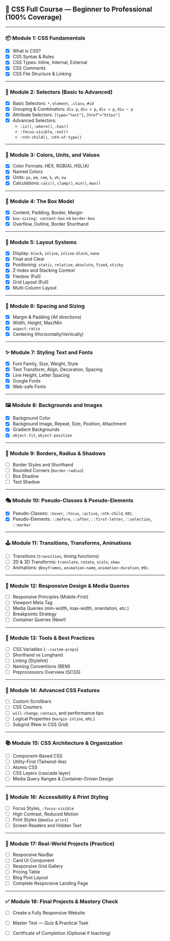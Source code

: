 ## 📘 CSS Full Course — Beginner to Professional (100% Coverage)

---

### 📦 Module 1: CSS Fundamentals
- [x] What is CSS?
- [x] CSS Syntax & Rules
- [x] CSS Types: Inline, Internal, External
- [x] CSS Comments
- [x] CSS File Structure & Linking

---

### 🎯 Module 2: Selectors (Basic to Advanced)
- [x] Basic Selectors: `*`, `element`, `.class`, `#id`
- [x] Grouping & Combinators: `div p`, `div > p`, `div + p`, `div ~ p`
- [x] Attribute Selectors: `[type="text"]`, `[href^="https"]`
- [x] Advanced Selectors:
  - `:is()`, `:where()`, `:has()`
  - `:focus-visible`, `:not()`
  - `:nth-child()`, `:nth-of-type()`

---

### 🎨 Module 3: Colors, Units, and Values
- [x] Color Formats: HEX, RGB(A), HSL(A)
- [x] Named Colors
- [x] Units: `px`, `em`, `rem`, `%`, `vh`, `vw`
- [x] Calculations: `calc()`, `clamp()`, `min()`, `max()`

---

### 📐 Module 4: The Box Model
- [x] Content, Padding, Border, Margin
- [x] `box-sizing: content-box` vs `border-box`
- [x] Overflow, Outline, Border Shorthand

---

### 📏 Module 5: Layout Systems
- [x] Display: `block`, `inline`, `inline-block`, `none`
- [x] Float and Clear
- [x] Positioning: `static`, `relative`, `absolute`, `fixed`, `sticky`
- [x] Z-Index and Stacking Context
- [x] Flexbox (Full)
- [x] Grid Layout (Full)
- [x] Multi-Column Layout

---

### 🧱 Module 6: Spacing and Sizing
- [x] Margin & Padding (All directions)
- [x] Width, Height, Max/Min
- [x] `aspect-ratio`
- [x] Centering (Horizontally/Vertically)

---

### ✨ Module 7: Styling Text and Fonts
- [x] Font Family, Size, Weight, Style
- [x] Text Transform, Align, Decoration, Spacing
- [x] Line Height, Letter Spacing
- [x] Google Fonts
- [x] Web-safe Fonts

---

### 🖼️ Module 8: Backgrounds and Images
- [x] Background Color
- [x] Background Image, Repeat, Size, Position, Attachment
- [x] Gradient Backgrounds
- [x] `object-fit`, `object-position`

---

### 🧩 Module 9: Borders, Radius & Shadows
- [ ] Border Styles and Shorthand
- [ ] Rounded Corners (`border-radius`)
- [ ] Box Shadow
- [ ] Text Shadow

---

### 🎭 Module 10: Pseudo-Classes & Pseudo-Elements
- [x] Pseudo-Classes: `:hover`, `:focus`, `:active`, `:nth-child`, etc.
- [x] Pseudo-Elements: `::before`, `::after`, `::first-letter`, `::selection`, `::marker`

---

### 🕹️ Module 11: Transitions, Transforms, Animations
- [ ] Transitions (`transition`, timing functions)
- [ ] 2D & 3D Transforms: `translate`, `rotate`, `scale`, `skew`
- [ ] Animations: `@keyframes`, `animation-name`, `animation-duration`, etc.

---

### 🧪 Module 12: Responsive Design & Media Queries
- [ ] Responsive Principles (Mobile-First)
- [ ] Viewport Meta Tag
- [ ] Media Queries (min-width, max-width, orientation, etc.)
- [ ] Breakpoints Strategy
- [ ] Container Queries (New!)

---

### 🧰 Module 13: Tools & Best Practices
- [ ] CSS Variables (`--custom-props`)
- [ ] Shorthand vs Longhand
- [ ] Linting (Stylelint)
- [ ] Naming Conventions (BEM)
- [ ] Preprocessors Overview (SCSS)

---

### 🧩 Module 14: Advanced CSS Features
- [ ] Custom Scrollbars
- [ ] CSS Counters
- [ ] `will-change`, `contain`, and performance tips
- [ ] Logical Properties (`margin-inline`, etc.)
- [ ] Subgrid (New in CSS Grid)

---

### 📚 Module 15: CSS Architecture & Organization
- [ ] Component-Based CSS
- [ ] Utility-First (Tailwind-like)
- [ ] Atomic CSS
- [ ] CSS Layers (cascade layer)
- [ ] Media Query Ranges & Container-Driven Design

---

### 🎯 Module 16: Accessibility & Print Styling
- [ ] Focus Styles, `:focus-visible`
- [ ] High Contrast, Reduced Motion
- [ ] Print Styles (`@media print`)
- [ ] Screen Readers and Hidden Text

---

### 🧱 Module 17: Real-World Projects (Practice)
- [ ] Responsive NavBar
- [ ] Card UI Component
- [ ] Responsive Grid Gallery
- [ ] Pricing Table
- [ ] Blog Post Layout
- [ ] Complete Responsive Landing Page

---

### ✅ Module 18: Final Projects & Mastery Check
- [ ] Create a Fully Responsive Website
- [ ] Master Test — Quiz & Practical Task
- [ ] Certificate of Completion (Optional if teaching)


